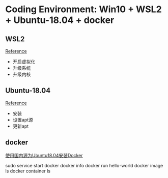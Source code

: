 # Coding Environment: Win10 + WSL2 + Ubuntu-18.04 + docker

## WSL2

[Reference]()

- 开启虚拟化
- 升级系统
- 升级内核

## Ubuntu-18.04

[Reference]()

- 安装
- 设置apt源
- 更新apt

## docker

[使用国内源为Ubuntu18.04安装Docker](https://www.jianshu.com/p/9b1dd79b5708?tdsourcetag=s_pcqq_aiomsg)

sudo service start docker
docker info
docker run hello-world
docker image ls
docker container ls
